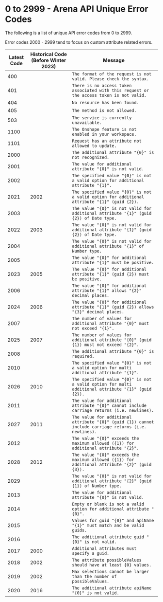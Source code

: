 # 0 to 2999 - Arena API Unique Error Codes
The following is a list of unique API error codes from 0 to 2999.

Error codes 2000 - 2999 tend to focus on custom attribute related errors.


| Latest Code  | Historical Code \(Before Winter 2023\)  | Message  |
|  --- |  --- |  --- | 
| 400  |   |  ```The format of the request is not valid. Please check the syntax.```    |
| 401  |   |  ```There is no access token associated with this request or the access token is not valid.```    |
| 404  |   |  ```No resource has been found.```    |
| 405  |   |  ```The method is not allowed.```    |
| 503  |   |  ```The service is currently unavailable.```    |
| 1100  |   |  ```The Onshape feature is not enabled in your workspace.```    |
| 1101  |   |  ```Request has an attribute not allowed to update.```    |
| 2000  |   |  ```The additional attribute "{0}" is not recognized.```    |
| 2001  |   |  ```The value for additional attribute "{0}" is not valid.```    |
| 2002  |   |  ```The specified value "{0}" is not a valid option for additional attribute "{1}".```    |
| 2021  | 2002  |  ```The specified value "{0}" is not a valid option for additional attribute "{1}" (guid {2}).```    |
| 2003  |   |  ```The value "{0}" is not valid for additional attribute "{1}" (guid {2}) of Date type.```    |
| 2022  | 2003  |  ```The value "{0}" is not valid for additional attribute "{1}" (guid {2}) of Date type.```    |
| 2004  |   |  ```The value "{0}" is not valid for additional attribute "{1}" of Number type.```    |
| 2005  |   |  ```The value "{0}" for additional attribute "{1}" must be positive.```    |
| 2023  | 2005  |  ```The value "{0}" for additional attribute "{1}" (guid {2}) must be positive.```    |
| 2006  |   |  ```The value "{0}" for additional attribute "{1}" allows "{2}" decimal places.```    |
| 2024  | 2006  |  ```The value "{0}" for additional attribute "{1}" (guid {2}) allows "{3}" decimal places.```    |
| 2007  |   |  ```The number of values for additional attribute "{0}" must not exceed "{1}".```    |
| 2025  | 2007  |  ```The number of values for additional attribute "{0}" (guid {1}) must not exceed "{2}".```    |
| 2008  |   |  ```The additional attribute "{0}" is required.```    |
| 2010  |   |  ```The specified value "{0}" is not a valid option for multi additional attribute "{1}".```    |
| 2026  | 2010  |  ```The specified value "{0}" is not a valid option for multi additional attribute "{1}" (guid {2}).```    |
| 2011  |   |  ```The value for additional attribute "{0}" cannot include carriage returns (i.e. newlines).```    |
| 2027  | 2011  |  ```The value for additional attribute "{0}" (guid {1}) cannot include carriage returns (i.e. newlines).```    |
| 2012  |   |  ```The value "{0}" exceeds the maximum allowed ({1}) for additional attribute "{2}".```    |
| 2028  | 2012  |  ```The value "{0}" exceeds the maximum allowed ({1}) for additional attribute "{2}" (guid {3}).```    |
| 2029  |   |  ```The value "{0}" is not valid for additional attribute "{2}" (guid {1}) of Number type.```    |
| 2013  |   |  ```The value for additional attribute "{0}" is not valid.```    |
| 2014  |   |  ```Empty or blank is not a valid option for additional attribute "{0}".```    |
| 2015  |   |  ```Values for guid "{0}" and apiName "{1}" must match and be valid guids.```    |
| 2016  |   |  ```The additional attribute guid "{0}" is not valid.```    |
| 2017  | 2000  |  ```Additional attributes must specify a guid.```    |
| 2018  | 2002  |  ```The attribute possibleValues should have at least {0} values.```    |
| 2019  | 2002  |  ```Max selections cannot be larger than the number of possibleValues.```    |
| 2020  | 2016  |  ```The additional attribute apiName "{0}" is not valid.```    |

